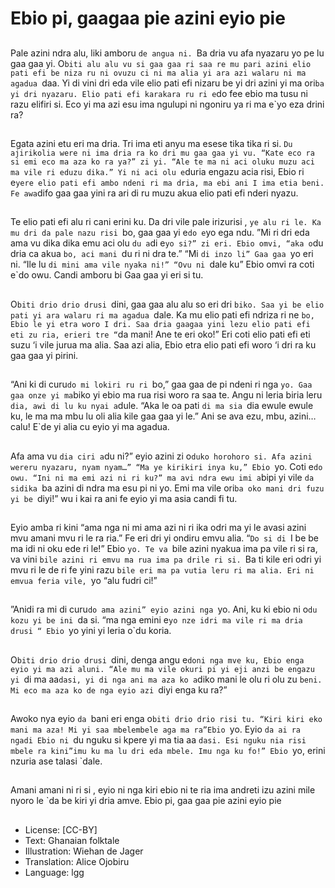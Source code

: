 # Ebio pi, gaagaa pie azini eyio pie

##
Pale azini ndra alu, liki amboru `de
angua ni. `Ba dria vu afa nyazaru
yo pe lu gaa gaa yi.
O`biti alu alu vu si gaa gaa ri saa re
mu pari azini elio pati efi be niza ru
ni ovuzu ci ni ma alia yi ara azi
walaru ni ma agadua `daa. Yi di vini
dri eda vile elio pati efi nizaru be yi
dri azini yi ma ori`ba yi dri nyazaru.
Elio pati efi karakara ru ri e`do fee
ebio ma tusu ni razu elifiri si. Eco yi
ma azi esu ima ngulupi ni ngoniru
ya ri ma e`yo eza drini ra?

##
Egata azini etu eri ma dria. Tri ima
eti anyu ma esese tika tika ri si. `Du
ajirikolia were ni ima dria ra ko dri
mu gaa gaa yi vu.
“Kate eco ra si emi eco ma aza ko
ra ya?” zi yi. “Ale te ma ni aci oluku
muzu aci ma vile ri eduzu dika.”
Yi ni aci olu e`duria engazu acia risi,
Ebio ri e`yere elio pati efi ambo
ndeni ri ma dria, ma ebi ani I ima
etia beni.
Fe awa`difo gaa gaa yini ra ari di ru
muzu akua elio pati efi nderi nyazu.

##
Te elio pati efi alu ri cani erini ku. Da
dri vile pale irizurisi , `ye alu ri le.
Ka mu dri da pale nazu risi `bo, gaa
gaa yi e`do e`yo ega ndu.
”Mi ri dri eda ama vu dika dika emu
aci olu `du a`di e`yo si?” zi eri. Ebio
omvi, “aka o`du dria ca akua `bo,
aci mani `du ri ni dra te.” “Mi `di
inzo li” Gaa gaa `yo eri ni. “Ile lu `di
mini ama vile nyaka ni!”
“Ovu ni `dale ku” Ebio omvi ra coti
e`do owu. Candi amboru bi Gaa gaa
yi eri si tu.

##
O`biti drio drio drusi `dini, gaa gaa
alu alu so eri dri `biko. Saa yi be
elio pati yi ara walaru ri ma agadua
`dale.
Ka mu elio pati efi ndriza ri ne `bo,
Ebio le yi etra woro I dri. Saa dria
gaagaa yini lezu elio pati efi eti zu
ria, erieri tre “`da mani! Ane te eri
oko!” Eri coti elio pati efi eti suzu ‘i
vile jurua ma alia. Saa azi alia, Ebio
etra elio pati efi woro ‘i dri ra ku gaa
gaa yi pirini.

##
“Ani ki di curu`do mi lokiri ru ri `bo,”
gaa gaa de pi ndeni ri nga `yo.
Gaa gaa onze yi ma`biko yi ebio ma
rua risi woro ra saa te.
Angu ni leria biria leru `dia, awi di lu
ku nyai a`dule.
“Aka le oa pati `di ma sia `dia ewule
ewule ku, le ma ma mbu lu oli alia
kile gaa gaa yi le.”
Ani se ava ezu, mbu, azini…calu!
E`de yi alia cu eyio yi ma agadua.

##
Afa ama vu `dia ciri a`du ni?” eyio
azini zi o`duko horohoro si.
Afa azini wereru nyazaru, nyam
nyam…”
“Ma ye kirikiri inya ku,” Ebio `yo.
Coti e`do owu. “Ini ni ma emi azi ni
ri ku?” ma avi ndra ewu imi a`bipi yi
vile `da sidika `ba azini di ndra ma
esu pi ni yo. Emi ma vile ori`ba oko
mani dri fuzu yi be `diyi!” wu i kai
ra ani fe eyio yi ma asia candi fi tu.

##
Eyio amba ri kini “ama nga ni mi
ama azi ni ri ika odri ma yi le avasi
azini mvu amani mvu ri le ra ria.”
Fe eri dri yi ondiru emvu alia. “`Do
si di `I be be ma idi ni oku ede ri
le!” Ebio `yo.
Te va `bile azini nyakua ima pa vile
ri si ra, va vini `bile azini ri emvu
ma rua ima pa drile ri si. `Ba ti kile
eri odri yi mvu ri le de ri fe yini razu
`bile eri ma pa vutia leru ri ma alia.
Eri ni emvua feria vile, `yo “alu fudri
ci!”

##
”Anidi ra mi di curu`do ama azini”
eyio azini nga `yo. Ani, ku ki ebio ni
o`du kozu yi be ini `da si.
“ma nga emini e`yo nze idri ma vile
ri ma dria drusi “ Ebio `yo yini yi
leria o`du koria.

##
O`biti drio drio drusi `dini, denga
angu e`doni nga mve ku, Ebio enga
eyio yi ma azi aluni.
“Ale mu ma vile okuri pi yi eji anzi
be engazu yi `di ma aa`dasi, yi di
nga ani ma aza ko a`diko mani le
olu ri olu zu `beni. Mi eco ma aza ko
de nga eyio azi `diyi enga ku ra?”

##
Awoko nya eyio `da `bani eri enga
o`biti drio drio risi tu. “Kiri kiri eko
mani ma aza! Mi yi saa mbelembele
aga ma ra”Ebio `yo.
Eyio `da ai ra ngadi Ebio ni `du
nguku si kpere yi ma tia aa `dasi.
Esi nguku nia risi mbele ra kini”imu
ku ma lu dri eda mbele. Imu nga ku
fo!” Ebio `yo, erini nzuria ase talasi
`dale.

##
Amani amani ni ri si , eyio ni nga
kiri ebio ni te ria ima andreti izu
azini mile nyoro le `da be kiri yi dria
amve.
Ebio pi, gaa gaa pie azini eyio pie

##
* License: [CC-BY]
* Text: Ghanaian folktale
* Illustration: Wiehan de Jager
* Translation: Alice Ojobiru
* Language: lgg
